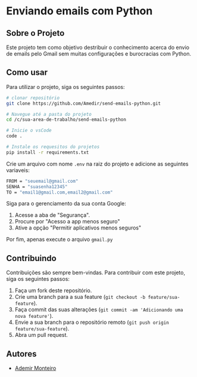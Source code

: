 # Enviando emails com Python

## Sobre o Projeto
Este projeto tem como objetivo destribuir o conhecimento acerca do envio de emails pelo Gmail sem muitas configurações e burocracias com Python.

## Como usar
Para utilizar o projeto, siga os seguintes passos:

```bash
# clonar repositório
git clone https://github.com/Amedir/send-emails-python.git

# Navegue até a pasta do projeto
cd /c/sua-area-de-trabalho/send-emails-python

# Inicie o vsCode
code .

# Instale os requesitos do projetos
pip install -r requirements.txt
```

Crie um arquivo com nome `.env` na raiz do projeto e adicione as seguintes variaveis:

```bash
FROM = "seuemail@gmail.com"
SENHA = "suasenha12345"
TO = "email1@gmail.com,email2@gmail.com"
```
Siga para o gerenciamento da sua conta Google:
1. Acesse a aba de "Segurança".
2. Procure por "Acesso a app menos seguro"
3. Ative a opção "Permitir aplicativos menos seguros"

Por fim, apenas execute o arquivo `gmail.py`

## Contribuindo

Contribuições são sempre bem-vindas. Para contribuir com este projeto, siga os seguintes passos:

1. Faça um fork deste repositório.
2. Crie uma branch para a sua feature (`git checkout -b feature/sua-feature`).
3. Faça commit das suas alterações (`git commit -am 'Adicionando uma nova feature'`).
4. Envie a sua branch para o repositório remoto (`git push origin feature/sua-feature`).
5. Abra um pull request.

## Autores

* [Ademir Monteiro](https://github.com/Amedir)